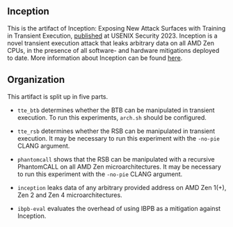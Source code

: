 ## Inception

This is the artifact of Inception: Exposing New Attack Surfaces with Training in Transient Execution, [published](https://www.usenix.org/conference/usenixsecurity23/presentation/trujillo) at USENIX Security 2023. Inception is a novel transient execution attack that leaks arbitrary data on all AMD Zen CPUs, in the presence of all software- and hardware mitigations deployed to date. More information about Inception can be found [here](https://comsec.ethz.ch/inception).

## Organization

This artifact is split up in five parts.

* `tte_btb` determines whether the BTB can be manipulated in transient execution. To run this experiments, `arch.sh` should be configured.

* `tte_rsb` determines whether the RSB can be manipulated in transient execution. It may be necessary to run this experiment with the `-no-pie` CLANG argument.

* `phantomcall` shows that the RSB can be manipulated with a recursive PhantomCALL on all AMD Zen microarchitectures. It may be necessary to run this experiment with the `-no-pie` CLANG argument.

* `inception` leaks data of any arbitrary provided address on AMD Zen 1(+), Zen 2 and Zen 4 microarchitectures.

* `ibpb-eval` evaluates the overhead of using IBPB as a mitigation against Inception.
